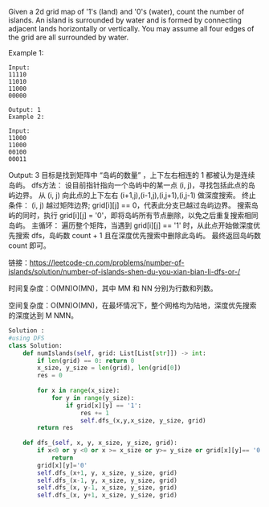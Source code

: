 Given a 2d grid map of '1's (land) and '0's (water), count the number of islands. An island is surrounded by water and is formed by connecting adjacent lands horizontally or vertically. You may assume all four edges of the grid are all surrounded by water.

Example 1:
```
Input:
11110
11010
11000
00000

Output: 1
Example 2:

Input:
11000
11000
00100
00011
```
Output: 3
目标是找到矩阵中 “岛屿的数量” ，上下左右相连的 1 都被认为是连续岛屿。
dfs方法： 设目前指针指向一个岛屿中的某一点 (i, j)，寻找包括此点的岛屿边界。
从 (i, j) 向此点的上下左右 (i+1,j),(i-1,j),(i,j+1),(i,j-1) 做深度搜索。
终止条件：
(i, j) 越过矩阵边界;
grid[i][j] == 0，代表此分支已越过岛屿边界。
搜索岛屿的同时，执行 grid[i][j] = '0'，即将岛屿所有节点删除，以免之后重复搜索相同岛屿。
主循环：
遍历整个矩阵，当遇到 grid[i][j] == '1' 时，从此点开始做深度优先搜索 dfs，岛屿数 count + 1 且在深度优先搜索中删除此岛屿。
最终返回岛屿数 count 即可。

链接：https://leetcode-cn.com/problems/number-of-islands/solution/number-of-islands-shen-du-you-xian-bian-li-dfs-or-/

时间复杂度：O(MN)O(MN)，其中 MM 和 NN 分别为行数和列数。

空间复杂度：O(MN)O(MN)，在最坏情况下，整个网格均为陆地，深度优先搜索的深度达到 M NMN。

```Python
Solution :
#using DFS 
class Solution:
    def numIslands(self, grid: List[List[str]]) -> int:
        if len(grid) == 0: return 0
        x_size, y_size = len(grid), len(grid[0])
        res = 0
        
        for x in range(x_size):
            for y in range(y_size):
                if grid[x][y] == '1':
                    res += 1
                    self.dfs_(x,y,x_size, y_size, grid)
        return res
    
    def dfs_(self, x, y, x_size, y_size, grid):
        if x<0 or y <0 or x >= x_size or y>= y_size or grid[x][y]== '0':
            return
        grid[x][y]='0'
        self.dfs_(x+1, y, x_size, y_size, grid)
        self.dfs_(x-1, y, x_size, y_size, grid)
        self.dfs_(x, y-1, x_size, y_size, grid)
        self.dfs_(x, y+1, x_size, y_size, grid)
```

